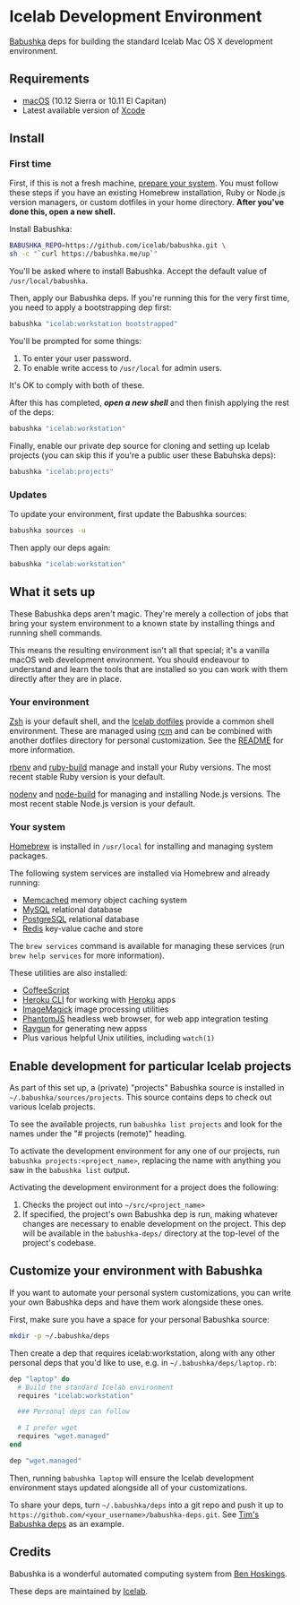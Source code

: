 # Icelab Development Environment

[Babushka](http://babushka.me) deps for building the standard Icelab Mac OS X development environment.

## Requirements

* [macOS](http://www.apple.com/macos/sierra/) (10.12 Sierra or 10.11 El Capitan)
* Latest available version of [Xcode](https://developer.apple.com/xcode/)

## Install

### First time

First, if this is not a fresh machine, [prepare your system](docs/preparing-your-system.md). You must follow these steps if you have an existing Homebrew installation, Ruby or Node.js version managers, or custom dotfiles in your home directory. **After you've done this, open a new shell.**

Install Babushka:

```sh
BABUSHKA_REPO=https://github.com/icelab/babushka.git \
sh -c "`curl https://babushka.me/up`"
```

You'll be asked where to install Babushka. Accept the default value of `/usr/local/babushka`.

Then, apply our Babushka deps. If you're running this for the very first time, you need to apply a bootstrapping dep first:

```sh
babushka "icelab:workstation bootstrapped"
```

You'll be prompted for some things:

1. To enter your user password.
2. To enable write access to `/usr/local` for admin users.

It's OK to comply with both of these.

After this has completed, _**open a new shell**_ and then finish applying the rest of the deps:

```sh
babushka "icelab:workstation"
```

Finally, enable our private dep source for cloning and setting up Icelab projects (you can skip this if you're a public user these Babuhska deps):

```sh
babushka "icelab:projects"
```

### Updates

To update your environment, first update the Babushka sources:

```sh
babushka sources -u
```

Then apply our deps again:

```sh
babushka "icelab:workstation"
```

## What it sets up

These Babushka deps aren't magic. They're merely a collection of jobs that bring your system environment to a known state by installing things and running shell commands.

This means the resulting environment isn't all that special; it's a vanilla macOS web development environment. You should endeavour to understand and learn the tools that are installed so you can work with them directly after they are in place.

### Your environment

[Zsh](http://www.zsh.org) is your default shell, and the [Icelab dotfiles](https://github.com/icelab/dotfiles) provide a common shell environment. These are managed using [rcm](http://thoughtbot.github.io/rcm/) and can be combined with another dotfiles directory for personal customization. See the [README](https://github.com/icelab/dotfiles) for more information.

[rbenv](https://github.com/sstephenson/rbenv) and [ruby-build](https://github.com/sstephenson/ruby-build) manage and install your Ruby versions. The most recent stable Ruby version is your default.

[nodenv](https://github.com/nodenv/nodenv) and [node-build](https://github.com/nodenv/node-build) for managing and installing Node.js versions. The most recent stable Node.js version is your default.

### Your system

[Homebrew](http://brew.sh) is installed in `/usr/local` for installing and managing system packages.

The following system services are installed via Homebrew and already running:

* [Memcached](http://memcached.org) memory object caching system
* [MySQL](http://www.mysql.com) relational database
* [PostgreSQL](http://www.postgresql.org) relational database
* [Redis](http://redis.io) key-value cache and store

The `brew services` command is available for managing these services (run `brew help services` for more information).

These utilities are also installed:

* [CoffeeScript](http://coffeescript.org)
* [Heroku CLI](https://github.com/heroku/heroku) for working with [Heroku](http://heroku.com) apps
* [ImageMagick](http://www.imagemagick.org) image processing utilities
* [PhantomJS](http://phantomjs.org) headless web browser, for web app integration testing
* [Raygun](https://github.com/carbonfive/raygun) for generating new appss
* Plus various helpful Unix utilities, including `watch(1)`

## Enable development for particular Icelab projects

As part of this set up, a (private) "projects" Babushka source is installed in `~/.babushka/sources/projects`. This source contains deps to check out various Icelab projects.

To see the available projects, run `babushka list projects` and look for the names under the "# projects (remote)" heading.

To activate the development environment for any one of our projects, run `babushka projects:<project_name>`, replacing the name with anything you saw in the `babushka list` output.

Activating the development environment for a project does the following:

1. Checks the project out into `~/src/<project_name>`
2. If specified, the project's own Babushka dep is run, making whatever changes are necessary to enable development on the project. This dep will be available in the `babushka-deps/` directory at the top-level of the project's codebase.

## Customize your environment with Babushka

If you want to automate your personal system customizations, you can write your own Babushka deps and have them work alongside these ones.

First, make sure you have a space for your personal Babushka source:

```sh
mkdir -p ~/.babushka/deps
```

Then create a dep that requires icelab:workstation, along with any other personal deps that you'd like to use, e.g. in `~/.babushka/deps/laptop.rb`:

```ruby
dep "laptop" do
  # Build the standard Icelab environment
  requires "icelab:workstation"

  ### Personal deps can follow

  # I prefer wget
  requires "wget.managed"
end

dep "wget.managed"
```

Then, running `babushka laptop` will ensure the Icelab development environment stays updated alongside all of your customizations.

To share your deps, turn `~/.babushka/deps` into a git repo and push it up to `https://github.com/<your_username>/babushka-deps.git`. See [Tim's Babushka deps](https://github.com/timriley/babushka-deps) as an example.

## Credits

Babushka is a wonderful automated computing system from [Ben Hoskings](http://github.com/benhoskings).

These deps are maintained by [Icelab](http://icelab.com.au/).
